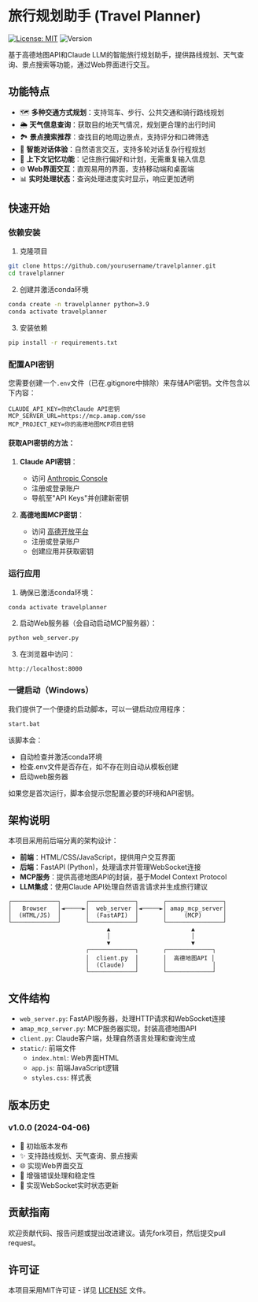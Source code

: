 # 旅行规划助手 (Travel Planner)

[![License: MIT](https://img.shields.io/badge/License-MIT-yellow.svg)](https://opensource.org/licenses/MIT)
![Version](https://img.shields.io/badge/version-1.0.0-blue)

基于高德地图API和Claude LLM的智能旅行规划助手，提供路线规划、天气查询、景点搜索等功能，通过Web界面进行交互。

## 功能特点

- 🗺️ **多种交通方式规划**：支持驾车、步行、公共交通和骑行路线规划
- 🌦️ **天气信息查询**：获取目的地天气情况，规划更合理的出行时间
- 🏞️ **景点搜索推荐**：查找目的地周边景点，支持评分和口碑筛选
- 💬 **智能对话体验**：自然语言交互，支持多轮对话复杂行程规划
- 🧠 **上下文记忆功能**：记住旅行偏好和计划，无需重复输入信息
- 🌐 **Web界面交互**：直观易用的界面，支持移动端和桌面端
- 📊 **实时处理状态**：查询处理进度实时显示，响应更加透明

## 快速开始

### 依赖安装

1. 克隆项目
```bash
git clone https://github.com/yourusername/travelplanner.git
cd travelplanner
```

2. 创建并激活conda环境
```bash
conda create -n travelplanner python=3.9
conda activate travelplanner
```

3. 安装依赖
```bash
pip install -r requirements.txt
```

### 配置API密钥

您需要创建一个`.env`文件（已在.gitignore中排除）来存储API密钥。文件包含以下内容：

```
CLAUDE_API_KEY=你的Claude API密钥
MCP_SERVER_URL=https://mcp.amap.com/sse
MCP_PROJECT_KEY=你的高德地图MCP项目密钥
```

#### 获取API密钥的方法：

1. **Claude API密钥**：
   - 访问 [Anthropic Console](https://console.anthropic.com/)
   - 注册或登录账户
   - 导航至"API Keys"并创建新密钥

2. **高德地图MCP密钥**：
   - 访问 [高德开放平台](https://lbs.amap.com/)
   - 注册或登录账户
   - 创建应用并获取密钥

### 运行应用

1. 确保已激活conda环境：
```bash
conda activate travelplanner
```

2. 启动Web服务器（会自动启动MCP服务器）：
```bash
python web_server.py
```

3. 在浏览器中访问：
```
http://localhost:8000
```

### 一键启动（Windows）

我们提供了一个便捷的启动脚本，可以一键启动应用程序：

```bash
start.bat
```

该脚本会：
- 自动检查并激活conda环境
- 检查.env文件是否存在，如不存在则自动从模板创建
- 启动web服务器

如果您是首次运行，脚本会提示您配置必要的环境和API密钥。

## 架构说明

本项目采用前后端分离的架构设计：

- **前端**：HTML/CSS/JavaScript，提供用户交互界面
- **后端**：FastAPI (Python)，处理请求并管理WebSocket连接
- **MCP服务**：提供高德地图API的封装，基于Model Context Protocol
- **LLM集成**：使用Claude API处理自然语言请求并生成旅行建议

```
┌─────────────┐       ┌─────────────┐       ┌────────────────┐
│   Browser   │◄─────►│  web_server │◄─────►│ amap_mcp_server│
│  (HTML/JS)  │       │  (FastAPI)  │       │     (MCP)      │
└─────────────┘       └─────────────┘       └────────────────┘
                            ▲                       ▲
                            │                       │
                            ▼                       ▼
                      ┌─────────────┐       ┌─────────────┐
                      │  client.py  │       │  高德地图API │
                      │  (Claude)   │       │             │
                      └─────────────┘       └─────────────┘
```

## 文件结构

- `web_server.py`: FastAPI服务器，处理HTTP请求和WebSocket连接
- `amap_mcp_server.py`: MCP服务器实现，封装高德地图API
- `client.py`: Claude客户端，处理自然语言处理和查询生成
- `static/`: 前端文件
  - `index.html`: Web界面HTML
  - `app.js`: 前端JavaScript逻辑
  - `styles.css`: 样式表

## 版本历史

### v1.0.0 (2024-04-06)
- 🚀 初始版本发布
- ✨ 支持路线规划、天气查询、景点搜索
- 🌐 实现Web界面交互
- 🧩 增强错误处理和稳定性
- 🔄 实现WebSocket实时状态更新

## 贡献指南

欢迎贡献代码、报告问题或提出改进建议。请先fork项目，然后提交pull request。

## 许可证

本项目采用MIT许可证 - 详见 [LICENSE](LICENSE) 文件。 